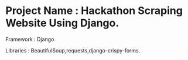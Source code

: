 # Project Name : Hackathon Scraping Website Using Django.

Framework : Django

Libraries : BeautifulSoup,requests,django-crispy-forms.

